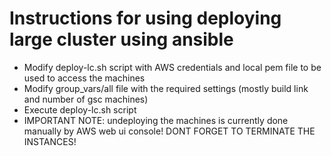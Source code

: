 # Instructions for using deploying large cluster using ansible

* Modify deploy-lc.sh script with AWS credentials and local pem file to be used to access the machines
* Modify group_vars/all file with the required settings (mostly build link and number of gsc machines)
* Execute deploy-lc.sh script
* IMPORTANT NOTE: undeploying the machines is currently done manually by AWS web ui console! DONT FORGET TO TERMINATE THE INSTANCES!  